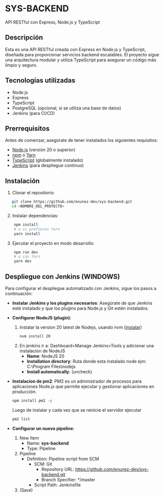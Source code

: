 # SYS-BACKEND
API RESTful con Express, Node.js y TypeScript
## Descripción

Esta es una API RESTful creada con Express en Node.js y TypeScript, diseñada para proporcionar servicios backend escalables. El proyecto sigue una arquitectura modular y utiliza TypeScript para asegurar un código más limpio y seguro.

## Tecnologías utilizadas

- Node.js
- Express
- TypeScript
- PostgreSQL (opcional, si se utiliza una base de datos)
- Jenkins (para CI/CD)

## Prerrequisitos

Antes de comenzar, asegúrate de tener instalados los siguientes requisitos:

- [Node.js](https://nodejs.org/) (versión 20 o superior)
- [npm](https://www.npmjs.com/) o [Yarn](https://yarnpkg.com/)
- [TypeScript](https://www.typescriptlang.org/) (globalmente instalado)
- [Jenkins](https://www.jenkins.io/) (para despliegue continuo)

## Instalación
1. Clonar el repositorio:
```bash
   git clone https://github.com/enunez-dev/sys-backend.git
   cd <NOMBRE_DEL_PROYECTO>
```
2. Instalar dependencias:
```bash
    npm install
    # o si prefieres Yarn
    yarn install
```
3. Ejecutar el proyecto en modo desarrollo:
```bash
    npm run dev
    # o con Yarn
    yarn dev
```
## Despliegue con Jenkins (WINDOWS)
Para configurar el despliegue automatizado con Jenkins, sigue los pasos a continuación:

- **Instalar Jenkins y los plugins necesarios**: Asegúrate de que Jenkins esté instalado y que los plugins para Node.js y Git estén instalados.
- **Configurar NodeJS (plugin)**:
    1. Instalar la version 20 latest de Nodejs, usando nvm ([instalar](https://github.com/coreybutler/nvm-windows/releases/download/1.1.12/nvm-setup.exe))
        ```bash
        nvm install 20
        ```
    2. En jenkins ir a: Dashboard>Manage Jenkins>Tools y adicionar una instalacion de NodeJS
        - **Name**: NodeJS 20
        - **Installation directory**: Ruta donde esta instalado node ejm: C:\Program Files\nodejs
        - **Install automatically**: (uncheck)
- **Instalacion de pm2**: PM2  es un administrador de procesos para aplicaciones Node.js que permite ejecutar y gestionar aplicaciones en producción.

    ```bash
    npm install pm2 -g
    ```
    Luego de instalar y cada vez que se reinicie el servidor ejecutar
    ```bash
    pm2 list
    ```

- **Configurar un nuevo pipeline**:
    1. New Item
        - Name: **sys-backend**
        - Type: Pipeline
    2. Pipeline
        - Definition: Pipeline script from SCM
            - SCM: Git
                - Repository URL: https://github.com/enunez-dev/sys-backend.git
                - Branch Specifier: */master
            - Script Path: Jenkinsfile
    3. (Save)